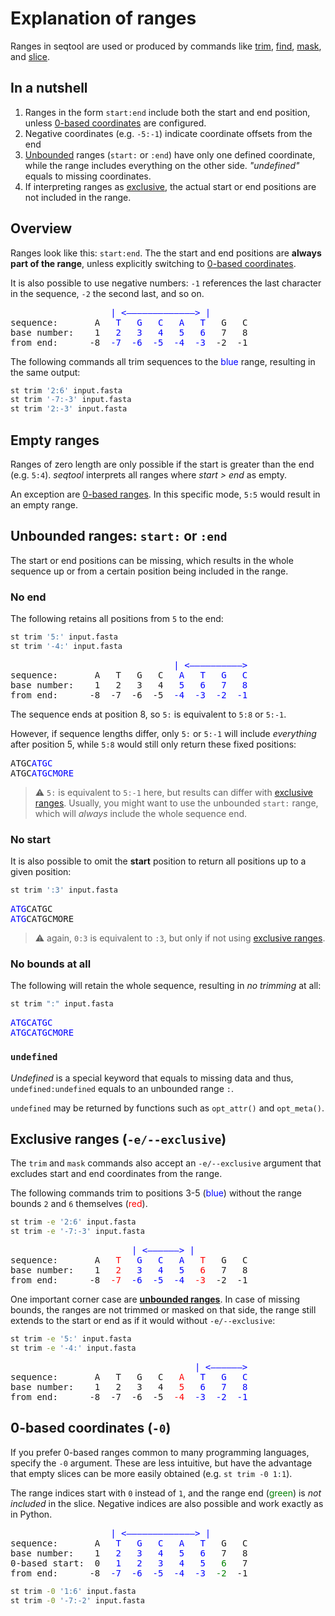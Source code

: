 # Explanation of ranges

Ranges in seqtool are used or produced by commands like [trim](trim.md), [find](find.md),
[mask](mask.md), and [slice](slice.md).

## In a nutshell

1. Ranges in the form `start:end` include both the start and end position,
   unless [0-based coordinates](#0-based-coordinates-0) are configured.
2. Negative coordinates (e.g. `-5:-1`) indicate coordinate offsets from the end
3. [Unbounded](#unbounded-ranges-start-or-end) ranges (`start:` or `:end`)
   have only one defined coordinate, while the range includes everything on the
   other side. *"undefined"* equals to missing coordinates.
4. If interpreting ranges as [exclusive](#exclusive-ranges-e-exclusive), the
   actual start or end positions are not included in the range.

## Overview

Ranges look like this: `start:end`.
The the start and end positions are **always part of the range**, unless
explicitly switching to [0-based coordinates](#0-based-coordinates-0).

It is also possible to use negative numbers: `-1` references the last character
in the sequence, `-2` the second last, and so on.

<pre>
                   <span style="color:blue">| <—————————————> | </span>
sequence:       A  <span style="color:blue"> T   G   C   A   T</span>   G   C
base number:    1  <span style="color:blue"> 2   3   4   5   6</span>   7   8
from end:      -8  <span style="color:blue">-7  -6  -5  -4  -3</span>  -2  -1
</pre>

The following commands all trim sequences to the <span style="color:blue">blue</span> range,
resulting in the same output:

```sh
st trim '2:6' input.fasta
st trim '-7:-3' input.fasta
st trim '2:-3' input.fasta
```

## Empty ranges

Ranges of zero length are only possible if the start is greater than the end
(e.g. `5:4`).
*seqtool* interprets all ranges where *start > end* as
empty.

An exception are [0-based ranges](#0-based-coordinates-0).
In this specific mode, `5:5` would result in an empty range.


## Unbounded ranges: `start:` or `:end`

The start or end positions can be missing, which results in the whole sequence
up or from a certain position being included in the range.

### No end

The following retains all positions from `5` to the end:

```sh
st trim '5:' input.fasta
st trim '-4:' input.fasta
```

<pre>
                               <span style="color:blue">| <——————————></span>
sequence:       A   T   G   C  <span style="color:blue"> A   T   G   C </span>
base number:    1   2   3   4  <span style="color:blue"> 5   6   7   8 </span>
from end:      -8  -7  -6  -5  <span style="color:blue">-4  -3  -2  -1 </span>
</pre>

The sequence ends at position 8, so `5:` is equivalent to `5:8` or `5:-1`.

However, if sequence lengths differ, only `5:` or `5:-1` will include *everything*
after position 5, while `5:8` would still only return these fixed positions:

<pre>
ATGC<span style="color:blue">ATGC</span>
ATGC<span style="color:blue">ATGCMORE</span>
</pre>

> ⚠️ `5:` is equivalent to `5:-1` here, but results can differ with
> [exclusive ranges](#exclusive-ranges-e-exclusive).
Usually, you might want to use the unbounded `start:` range, which will *always*
include the whole sequence end.

### No start

It is also possible to omit the **start** position to return all positions up to
a given position:

```sh
st trim ':3' input.fasta
```

<pre>
<span style="color:blue">ATG</span>CATGC
<span style="color:blue">ATG</span>CATGCMORE
</pre>

> ⚠️ again, `0:3` is equivalent to `:3`, but only if not using
> [exclusive ranges](#exclusive-ranges-e-exclusive).

### No bounds at all

The following will retain the whole sequence, resulting in *no trimming* at all:

```sh
st trim ":" input.fasta
```

<pre>
<span style="color:blue">ATGCATGC
ATGCATGCMORE</span>
</pre>

### `undefined`

*Undefined* is a special keyword that equals to missing data and thus,
`undefined:undefined` equals to an unbounded range `:`.

`undefined` may be returned by functions such as `opt_attr()` and `opt_meta()`.

## Exclusive ranges (`-e/--exclusive`)

The `trim` and `mask` commands also accept an `-e/--exclusive` argument
that excludes start and end coordinates from the range.

The following commands trim to positions 3-5 (<span style="color:blue">blue</span>)
without the range bounds `2` and `6` themselves (<span style="color:red">red</span>).

```sh
st trim -e '2:6' input.fasta
st trim -e '-7:-3' input.fasta
```

<pre>
                       <span style="color:blue">| <——————> |</span>
sequence:       A <span style="color:red">  T </span><span style="color:blue">  G   C   A </span><span style="color:red">  T</span>   G   C
base number:    1 <span style="color:red">  2 </span><span style="color:blue">  3   4   5 </span><span style="color:red">  6</span>   7   8
from end:      -8 <span style="color:red"> -7 </span><span style="color:blue"> -6  -5  -4 </span><span style="color:red"> -3</span>  -2  -1
</pre>

One important corner case are **[unbounded ranges](#unbounded-ranges-start-or-end)**.
In case of missing bounds, the ranges are not trimmed or masked on that side, the range
still extends to the start or end as if it would without `-e/--exclusive`:


```sh
st trim -e '5:' input.fasta
st trim -e '-4:' input.fasta
```

<pre>
                                   <span style="color:blue">| <——————></span>
sequence:       A   T   G   C  <span style="color:red"> A </span><span style="color:blue">  T   G   C </span>
base number:    1   2   3   4  <span style="color:red"> 5 </span><span style="color:blue">  6   7   8 </span>
from end:      -8  -7  -6  -5  <span style="color:red">-4 </span><span style="color:blue"> -3  -2  -1 </span>
</pre>


## 0-based coordinates (`-0`)

If you prefer 0-based ranges common to many programming languages, specify the `-0` argument.
These are less intuitive, but have the advantage that empty slices can be more easily
obtained (e.g. `st trim -0 1:1`).

The range indices start with `0` instead of `1`, and the range end (<span style="color:green">green</span>)
is *not included* in the slice. Negative indices are also possible and work exactly as in Python.

<pre>
                   <span style="color:blue">| <—————————————> | </span>
sequence:       A  <span style="color:blue"> T   G   C   A   T</span>   G   C
base number:    1  <span style="color:blue"> 2   3   4   5   6</span>   7   8
0-based start:  0  <span style="color:blue"> 1   2   3   4   5</span>  <span style="color:green"> 6</span>   7
from end:      -8  <span style="color:blue">-7  -6  -5  -4  -3</span>  <span style="color:green">-2</span>  -1
</pre>

```sh
st trim -0 '1:6' input.fasta
st trim -0 '-7:-2' input.fasta
```
